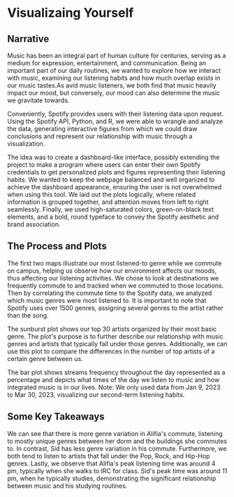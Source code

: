 # Visualizaing Yourself
## Narrative
Music has been an integral part of human culture for centuries, serving as a medium for expression, entertainment, and communication. Being an important part of our daily routines, we wanted to explore how we interact with music, examining our listening habits and how much overlap exists in our music tastes.As avid music listeners, we both find that music heavily impact our mood, but conversely, our mood can also determine the music we gravitate towards.

Conveniently, Spotify provides users with their listening data upon request. Using the Spotify API, Python, and R, we were able to wrangle and analyze the data, generating interactive figures from which we could draw conclusions and represent our relationship with music through a visualization.

The idea was to create a dashboard-like interface, possibly extending the project to make a program where users can enter their own Spotify credentials to get personalized plots and figures representing their listening habits. We wanted to keep the webpage balanced and well organized to achieve the dashboard appearance, ensuring the user is not overwhelmed when using this tool. We laid out the plots logically, where related information is grouped together, and attention moves from left to right seamlessly. Finally, we used high-saturated colors, green-on-black text elements, and a bold, round typeface to convey the Spotify aesthetic and brand association.

## The Process and Plots
The first two maps illustrate our most listened-to genre while we commute on campus, helping us observe how our environment affects our moods, thus affecting our listening activities. We chose to look at destinations we frequently commute to and tracked when we commuted to those locations. Then by correlating the commute time to the Spotify data, we analyzed which music genres were most listened to. It is important to note that Spotify uses over 1500 genres, assigning several genres to the artist rather than the song.

The sunburst plot shows our top 30 artists organized by their most basic genre. The plot's purpose is to further describe our relationship with music genres and artists that typically fall under those genres. Additionally, we can use this plot to compare the differences in the number of top artists of a certain genre between us.

The bar plot shows streams frequency throughout the day represented as a percentage and depicts what times of the day we listen to music and how integrated music is in our lives.
Note: We only used data from Jan 9, 2023 to Mar 30, 2023, visualizing our second-term listening habits.

## Some Key Takeaways
We can see that there is more genre variation in Alifia's commute, listening to mostly unique genres between her dorm and the buildings she commutes to. In contrast, Sid has less genre variation in his commute. Furthermore, we both tend to listen to artists that fall under the Pop, Rock, and Hip-Hop genres. Lastly, we observe that Alifia's peak listening time was around 4 pm, typically when she walks to IRC for class. Sid's peak time was around 11 pm, when he typically studies, demonstrating the significant relationship between music and his studying routines.
